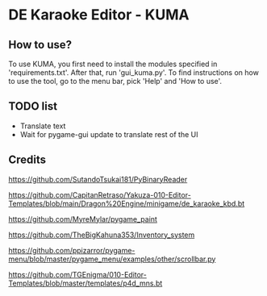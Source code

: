 # DE Karaoke Editor - KUMA
## How to use?
To use KUMA, you first need to install the modules specified in 'requirements.txt'.
After that, run 'gui_kuma.py'. 
To find instructions on how to use the tool, go to the menu bar, pick 'Help' and 'How to use'.

## TODO list
* Translate text
* Wait for pygame-gui update to translate rest of the UI

## Credits
https://github.com/SutandoTsukai181/PyBinaryReader

https://github.com/CapitanRetraso/Yakuza-010-Editor-Templates/blob/main/Dragon%20Engine/minigame/de_karaoke_kbd.bt

https://github.com/MyreMylar/pygame_paint

https://github.com/TheBigKahuna353/Inventory_system

https://github.com/ppizarror/pygame-menu/blob/master/pygame_menu/examples/other/scrollbar.py

https://github.com/TGEnigma/010-Editor-Templates/blob/master/templates/p4d_mns.bt